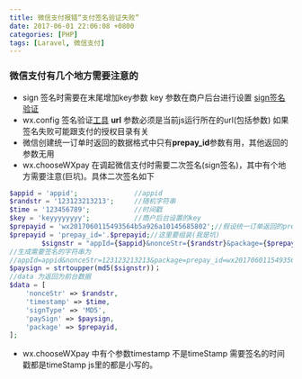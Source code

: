 ```yaml
---
title: 微信支付报错“支付签名验证失败”
date: 2017-06-01 22:06:08 +0800
categories: [PHP]
tags: [Laravel, 微信支付]
---
```

### 微信支付有几个地方需要注意的
- sign 签名时需要在末尾增加key参数 key 参数在商户后台进行设置 [sign签名验证](https://pay.weixin.qq.com/wiki/doc/api/jsapi.php?chapter=20_1)
- wx.config 签名验证[工具](https://mp.weixin.qq.com/debug/cgi-bin/sandbox?t=jsapisign) **url** 参数必须是当前js运行所在的url(包括参数) 如果签名失败可能跟支付的授权目录有关
- 微信创建统一订单时返回的数据格式中只有**prepay_id**参数有用，其他返回的参数无用
- wx.chooseWXpay 在调起微信支付时需要二次签名(sign签名)，其中有个地方需要注意(巨坑)。具体二次签名如下
```php
$appid = 'appid';              //appid
$randstr = '123123213213';     //随机字符串
$time = '123456789';           //时间戳
$key = 'keyyyyyyyy';           //商户后台设置的key
$prepayid = 'wx2017060115493564b5a926a10145685802';//假设统一订单返回的prepayid
$prepayid = 'prepay_id='.$prepayid;//这里要组装(我是坑)
        $signstr = "appId={$appid}&nonceStr={$randstr}&package={$prepayid}&signType=MD5&timeStamp={$time}&key={$key}";
//生成需要签名的字符串为
//appId=appid&nonceStr=123123213213&package=prepay_id=wx2017060115493564b5a926a10145685802&signType=MD5&timeStamp=123456789&key=keyyyyyyyy";
$paysign = strtoupper(md5($signstr))；
//data 为返回为前台数据
$data = [
    'nonceStr' => $randstr,
    'timestamp' => $time,
    'signType' => 'MD5',
    'paySign' => $paysign,
    'package' => $prepayid,
];
```
- wx.chooseWXpay 中有个参数timestamp 不是timeStamp 需要签名的时间戳都是timeStamp js里的都是小写的。
